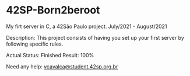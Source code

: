 # 42SP-Born2beroot
My firt server in C, a 42São Paulo project. July/2021 - August/2021

Description: This project consists of having you set up your first server by following specific rules.

Actual Status: Finished
Result: 100%

Need any help: vcavalca@student.42sp.org.br
